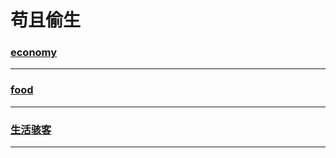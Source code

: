 苟且偷生
========

### [economy](economy/index)

---

### [food](food/index)

---

### [生活骇客](lifehacker/index)

---
